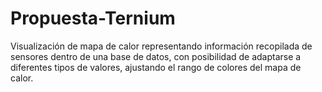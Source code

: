 # Propuesta-Ternium
Visualización de mapa de calor representando información recopilada de sensores dentro de una base de datos, con posibilidad de adaptarse a diferentes tipos de valores, ajustando el rango de colores del mapa de calor.
